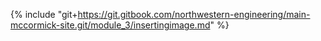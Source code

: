 {% include "git+https://git.gitbook.com/northwestern-engineering/main-mccormick-site.git/module_3/insertingimage.md" %}



